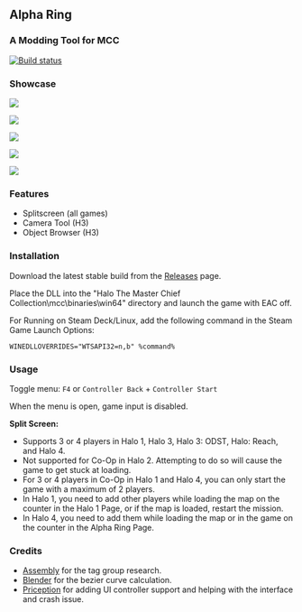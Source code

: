 ## Alpha Ring
### A Modding Tool for MCC

[![Build status](https://ci.appveyor.com/api/projects/status/o3qbtc7jirw81xmb?svg=true)](https://ci.appveyor.com/project/WinterSquire/alpharing)

### Showcase

![](https://raw.githubusercontent.com/WinterSquire/Images/master/AlphaRing/Camera.PNG)

![](https://raw.githubusercontent.com/WinterSquire/Images/master/AlphaRing/Object.PNG)

![](https://raw.githubusercontent.com/WinterSquire/Images/master/AlphaRing/Splitscreen%208%20players.png)

![](https://raw.githubusercontent.com/WinterSquire/Images/master/AlphaRing/Splitscreen%20H3.PNG)

![](https://raw.githubusercontent.com/WinterSquire/Images/master/AlphaRing/Splitscreen%20With%20Mod.PNG)

### Features
* Splitscreen (all games)
* Camera Tool (H3)
* Object Browser (H3)

### Installation
Download the latest stable build from the [Releases](https://github.com/WinterSquire/AlphaRing/releases) page.

Place the DLL into the "Halo The Master Chief Collection\mcc\binaries\win64" directory and launch the game with EAC off.

For Running on Steam Deck/Linux, add the following command in the Steam Game Launch Options:
``` 
WINEDLLOVERRIDES="WTSAPI32=n,b" %command%
```

### Usage
Toggle menu: `F4` or `Controller Back` + `Controller Start`

When the menu is open, game input is disabled.

**Split Screen:**
- Supports 3 or 4 players in Halo 1, Halo 3, Halo 3: ODST, Halo: Reach, and Halo 4.
- Not supported for Co-Op in Halo 2. Attempting to do so will cause the game to get stuck at loading.
- For 3 or 4 players in Co-Op in Halo 1 and Halo 4, you can only start the game with a maximum of 2 players.
- In Halo 1, you need to add other players while loading the map on the counter in the Halo 1 Page, or if the map is loaded, restart the mission.
- In Halo 4, you need to add them while loading the map or in the game on the counter in the Alpha Ring Page.

### Credits
- [Assembly](https://github.com/XboxChaos/Assembly) for the tag group research.
- [Blender](https://github.com/blender/blender) for the bezier curve calculation.
- [Priception](https://github.com/Priception) for adding UI controller support and helping with the interface and crash issue.